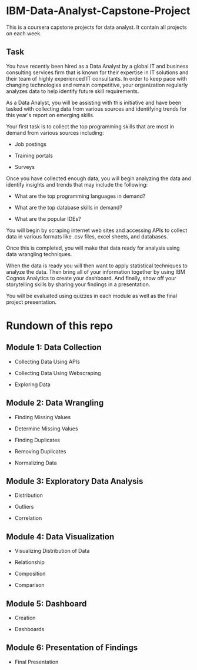 # IBM-Data-Analyst-Capstone-Project

This is a coursera capstone projects for data analyst.
It contain all projects on each week.


## Task

You have recently been hired as a Data Analyst by a global IT and business consulting services firm that is known for their expertise in IT solutions and their team of highly experienced IT consultants.  In order to keep pace with changing technologies and remain competitive, your organization regularly analyzes data to help identify future skill requirements. 

As a Data Analyst, you will be assisting with this initiative and have been tasked with collecting data from various sources and identifying trends for this year's report on emerging skills. 

Your first task is to collect the top programming skills that are most in demand from various sources including:

- Job postings

- Training portals

- Surveys

Once you have collected enough data, you will begin analyzing the data and identify insights and trends that may include the following:

- What are the top programming languages in demand?

- What are the top database skills in demand?

- What are the popular IDEs?

You will begin by scraping internet web sites and accessing APIs to collect data in various formats like .csv files, excel sheets, and databases.   
 
 

Once this is completed, you will make that data ready for analysis using data wrangling techniques. 
 
  
 
 

When the data is ready you will then want to apply statistical techniques to analyze the data.  Then bring all of your information together by using  IBM Cognos Analytics to create your dashboard. And finally, show off your storytelling skills by sharing your findings in a presentation.

You will be evaluated using quizzes in each module as well as the final project presentation.







# Rundown of this repo

## Module 1: Data Collection
 
- Collecting Data Using APIs

- Collecting Data Using Webscraping

- Exploring Data

## Module 2: Data Wrangling
 
- Finding Missing Values

- Determine Missing Values

- Finding Duplicates

- Removing Duplicates

- Normalizing Data

## Module 3: Exploratory Data Analysis

- Distribution

- Outliers

- Correlation

## Module 4: Data Visualization
 

- Visualizing Distribution of Data

- Relationship

- Composition

- Comparison

## Module 5: Dashboard

- Creation

- Dashboards

## Module 6: Presentation of Findings

- Final Presentation
